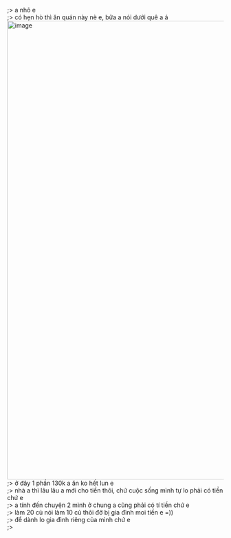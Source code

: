 ;> a nhô e<br>
;> có hẹn hò thì ăn quán này nè e, bữa a nói dưới quê a á<br>
<img width="1155" height="1065" alt="image" src="https://github.com/user-attachments/assets/b7db1611-1718-4951-a4b0-bed647a79f0d" /><br>
;> ở đây 1 phần 130k a ăn ko hết lun e<br>
;> nhà a thì lâu lâu a mới cho tiền thôi, chứ cuộc sống mình tự lo phải có tiền chứ e<br>
;> a tính đến chuyện 2 mình ở chung a cũng phải có tí tiền chứ e<br>
;> làm 20 củ nói làm 10 củ thôi đỡ bị gia đình moi tiền e =))<br>
;> để dành lo gia đình riêng của mình chứ e<br>
;> 

